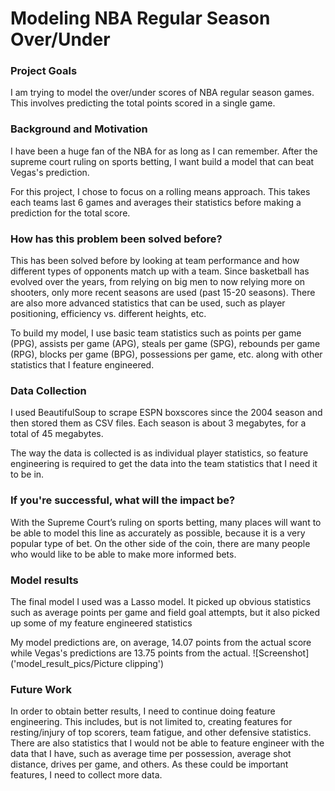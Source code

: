 # Modeling NBA Regular Season Over/Under 

### Project Goals
I am trying to model the over/under scores of NBA regular season games. This involves predicting the total points scored in a single game.

### Background and Motivation
I have been a huge fan of the NBA for as long as I can remember. After the supreme court ruling on sports betting, I want build a model that can beat Vegas's prediction. 

For this project, I chose to focus on a rolling means approach. This takes each teams last 6 games and averages their statistics before making a prediction for the total score.

### How has this problem been solved before?
This has been solved before by looking at team performance and how different types of opponents match up with a team. Since basketball has evolved over the years, from relying on big men to now relying more on shooters, only more recent seasons are used (past 15-20 seasons). There are also more advanced statistics that can be used, such as player positioning, efficiency vs. different heights, etc.

To build my model, I use basic team statistics such as points per game (PPG), assists per game (APG), steals per game (SPG), rebounds per game (RPG), blocks per game (BPG), possessions per game, etc. along with other statistics that I feature engineered.

### Data Collection
I used BeautifulSoup to scrape ESPN boxscores since the 2004 season and then stored them as CSV files. Each season is about 3 megabytes, for a total of 45 megabytes.

The way the data is collected is as individual player statistics, so feature engineering is required to get the data into the team statistics that I need it to be in.

### If you're successful, what will the impact be?
With the Supreme Court’s ruling on sports betting, many places will want to be able to model this line as accurately as possible, because it is a very popular type of bet. On the other side of the coin, there are many people who would like to be able to make more informed bets.

### Model results
The final model I used was a Lasso model. It picked up obvious statistics such as average points per game and field goal attempts, but it also picked up some of my feature engineered statistics

My model predictions are, on average, 14.07 points from the actual score while Vegas's predictions are 13.75 points from the actual.
![Screenshot]('model_result_pics/Picture clipping')

### Future Work
In order to obtain better results, I need to continue doing feature engineering. This includes, but is not limited to, creating features for resting/injury of top scorers, team fatigue, and other defensive statistics. There are also statistics that I would not be able to feature engineer with the data that I have, such as average time per possession, average shot distance, drives per game, and others. As these could be important features, I need to collect more data.
